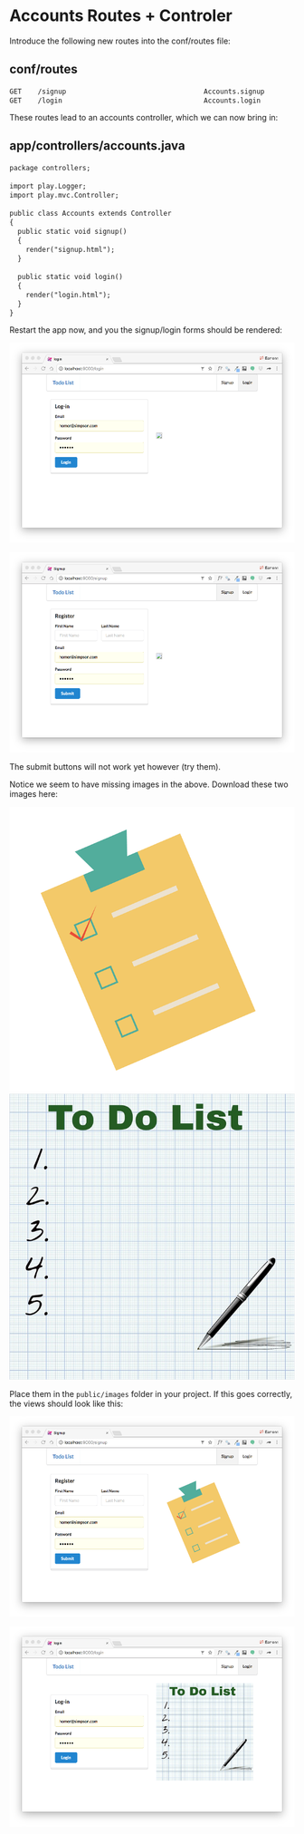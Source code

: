 # Accounts Routes + Controler

Introduce the following new routes into the conf/routes file:

## conf/routes

~~~
GET    /signup                                  Accounts.signup
GET    /login                                   Accounts.login
~~~

These routes lead to an accounts controller, which we can now bring in:


## app/controllers/accounts.java

~~~
package controllers;

import play.Logger;
import play.mvc.Controller;

public class Accounts extends Controller
{
  public static void signup()
  {
    render("signup.html");
  }

  public static void login()
  {
    render("login.html");
  }
}
~~~

Restart the app now, and you the signup/login forms should be rendered:

![](img/02.png)

![](img/03.png)

The submit buttons will not work yet however (try them).

Notice we seem to have missing images in the above. Download these two images here:

![](img/todo-1.png)
![](img/todo-2.jpg)

Place them in the `public/images` folder in your project. If this goes correctly, the views should look like this:

![](img/04.png)

![](img/05.png)
